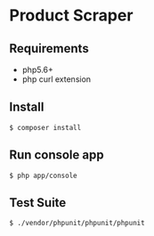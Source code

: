 # Product Scraper

## Requirements
- php5.6+
- php curl extension

## Install

```
$ composer install
```

## Run console app
```
$ php app/console
```

## Test Suite
```
$ ./vendor/phpunit/phpunit/phpunit  
```